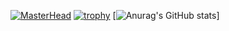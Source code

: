 [![MasterHead](https://i.im.ge/2022/07/28/Fje2sf.png)](https://www.github.com/haouanisoufiane)
[![trophy](https://github-profile-trophy.vercel.app/?username=haouanisoufiane)](https://github-profile-trophy.vercel.app/?username=ryo-ma&theme=oldie)
[![Anurag's GitHub stats](https://github-readme-stats.vercel.app/api?username=haouanisoufiane&count_private=true&show_icons=true&theme=graywhite)]




<!--
**haouanisoufiane/haouanisoufiane** is a ✨ _special_ ✨ repository because its `README.md` (this file) appears on your GitHub profile.

Here are some ideas to get you started:

- 🔭 I’m currently working on ...
- 🌱 I’m currently learning ...
- 👯 I’m looking to collaborate on ...
- 🤔 I’m looking for help with ...
- 💬 Ask me about ...
- 📫 How to reach me: ...
- 😄 Pronouns: ...
- ⚡ Fun fact: ...
-->
